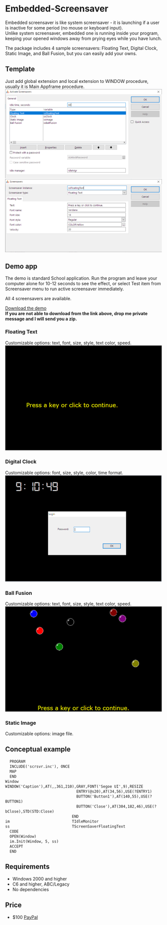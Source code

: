 # Embedded-Screensaver
Embedded screensaver is like system screensaver - it is launching if a user is inactive for some period (no mouse or keyboard input).  
Unlike system screensaver, embedded one is running inside your program, keeping your opened windows away from prying eyes while you have lunch.  
  
The package includes 4 sample screensavers: Floating Text, Digital Clock, Static Image, and Ball Fusion, but you can easily add your owns.  

## Template
Just add global extension and local extension to WINDOW procedure, usually it is Main Appframe procedure.
![Screensaver template](https://github.com/mikeduglas/Embedded-Screensaver/blob/master/template1.png?raw=true)  
![Screensaver template](https://github.com/mikeduglas/Embedded-Screensaver/blob/master/template2.png?raw=true)  

## Demo app
The demo is standard School application. Run the program and leave your computer alone for 10-12 seconds to see the effect, 
or select Test item from Screensaver menu to run active screensaver immediately.  
  
All 4 screensavers are available.

[Download the demo](https://yadi.sk/d/pdJ_IXlw1oeMBg)  
**If you are not able to download from the link above, drop me private message and I will send you a zip.**  

### Floating Text
Customizable options: text, font, size, style, text color, speed.
![Floating text](https://github.com/mikeduglas/Embedded-Screensaver/blob/master/floatingtext.png?raw=true)  

### Digital Clock
Customizable options: font, size, style, color, time format.
![Digital clock](https://github.com/mikeduglas/Embedded-Screensaver/blob/master/clock.png?raw=true)  

### Ball Fusion
Customizable options: text, font, size, style, text color, speed.
![Ball Fusion](https://github.com/mikeduglas/Embedded-Screensaver/blob/master/ballfusion.png?raw=true)  

### Static Image
Customizable options: image file.

## Conceptual example

```
  PROGRAM
  INCLUDE('scrsvr.inc'), ONCE
  MAP
  END
Window                        WINDOW('Caption'),AT(,,361,210),GRAY,FONT('Segoe UI',9),RESIZE
                                ENTRY(@s20),AT(34,56),USE(?ENTRY1)
                                BUTTON('Button1'),AT(140,55),USE(?BUTTON1)
                                BUTTON('Close'),AT(304,182,46),USE(?bClose),STD(STD:Close)
                              END
im                            TIdleMonitor
ss                            TScreenSaverFloatingText
  CODE
  OPEN(Window)
  im.Init(Window, 5, ss)
  ACCEPT
  END
```

## Requirements
- Windows 2000 and higher
- C6 and higher, ABC/Legacy
- No dependencies

## Price
- $100 [PayPal](https://www.paypal.me/mikeduglas?ppid=PPC000628&cnac=RU&rsta=ru_RU(ru_RU)&cust=8W29QJ6GKY9HS&unptid=75f96da6-24a4-11e9-ae2c-441ea14e9560&t=&cal=ff0291196b3f5&calc=ff0291196b3f5&calf=ff0291196b3f5&unp_tpcid=ppme-social-user-profile-created&page=main:email&pgrp=main:email&e=op&mchn=em&s=ci&mail=sys)